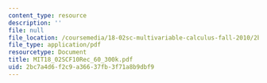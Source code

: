 ```yaml
---
content_type: resource
description: ''
file: null
file_location: /coursemedia/18-02sc-multivariable-calculus-fall-2010/2bc7a4d6f2c9a36637fb3f71a8b9dbf9_MIT18_02SCF10Rec_60_300k.pdf
file_type: application/pdf
resourcetype: Document
title: MIT18_02SCF10Rec_60_300k.pdf
uid: 2bc7a4d6-f2c9-a366-37fb-3f71a8b9dbf9
---
```

